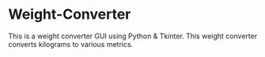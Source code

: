 # Weight-Converter
This is a weight converter GUI using Python & Tkinter. This weight converter converts kilograms to various metrics.


